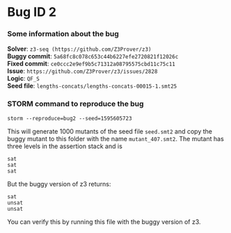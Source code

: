 # Bug ID 2

### Some information about the bug

**Solver**: `z3-seq (https://github.com/Z3Prover/z3)`
<br>
**Buggy commit**: `5a68fc8c078c653c44b6227efe2720821f12026c`
<br>
**Fixed commit**: `ce0ccc2e9ef9b5c71312a08795575cbd11c75c11`
<br>
**Issue**: `https://github.com/Z3Prover/z3/issues/2828`
<br>
**Logic**: `QF_S`
<br>
**Seed file**: `lengths-concats/lengths-concats-00015-1.smt25`

### STORM command to reproduce the bug

```
storm --reproduce=bug2 --seed=1595605723
```

This will generate 1000 mutants of the seed file `seed.smt2` and copy the buggy mutant to this folder with the 
name `mutant_407.smt2`. 
The mutant has three levels in the assertion stack and is 
```
sat
sat
sat
``` 

But the buggy version of z3 returns: 
```
sat
unsat
unsat
``` 
You can verify this by running this file with the buggy version of z3. 
